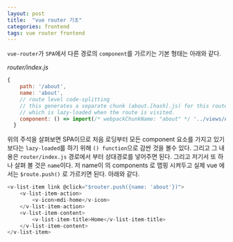 ```yaml
---
layout: post
title:  "vue router 기초"
categories: frontend
tags: vue router frontend
---
```


`vue-router`가 `SPA`에서 다른 경로의 `component`를 가르키는 기본 형태는 아래와 같다.

*router/index.js*
```js
{
    path: '/about',
    name: 'about',
    // route level code-splitting
    // this generates a separate chunk (about.[hash].js) for this route
    // which is lazy-loaded when the route is visited.
    component: () => import(/* webpackChunkName: "about" */ '../views/About')
  }
```
위의 주석을 살펴보면 SPA이므로 처음 로딩부터 모든 component 요소를 가지고 있기보다는 `lazy-loaded`를 하기 위해 `() function`으로 감싼 것을 볼수 있다. 그리고 그 내용은 `router/index.js` 경로에서 부터 상대경로를 넣어주면 된다. 그리고 저기서 또 하나 살펴 볼 것은 `name`이다. 저 name이 의 components 로 맵핑 시켜두고 실제 vue 에서는 `$route.push()` 로 가르키면 된다. 아래와 같다.


```js
<v-list-item link @click="$router.push({name: 'about'})">
    <v-list-item-action>
        <v-icon>mdi-home</v-icon>
    </v-list-item-action>
    <v-list-item-content>
        <v-list-item-title>Home</v-list-item-title>
    </v-list-item-content>
</v-list-item>
```